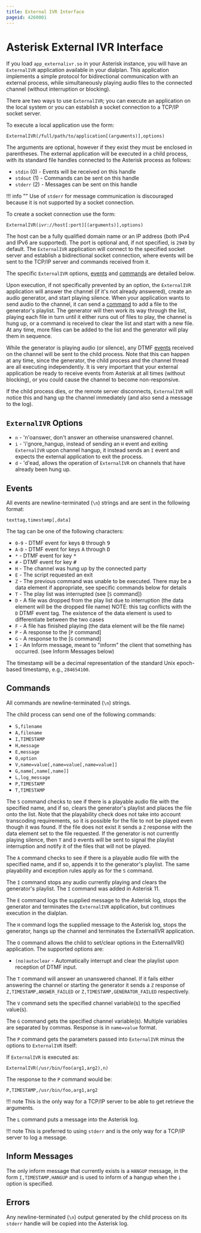 ```yaml
---
title: External IVR Interface
pageid: 4260001
---
```


# Asterisk External IVR Interface

If you load `app_externalivr.so` in your Asterisk instance, you will have an `ExternalIVR` application available in your dialplan. This application implements a simple protocol for bidirectional communication with an external process, while simultaneously playing audio files to the connected channel (without interruption or blocking).

There are two ways to use `ExternalIVR`; you can execute an application on the local system or you can establish a socket connection to a TCP/IP socket server.

To execute a local application use the form:

```
ExternalIVR(/full/path/to/application[(arguments)],options)

```

The arguments are optional, however if they exist they must be enclosed in parentheses. The external application will be executed in a child process, with its standard file handles connected to the Asterisk process as follows:

* `stdin` (0) - Events will be received on this handle
* `stdout` (1) - Commands can be sent on this handle
* `stderr` (2) - Messages can be sent on this handle




!!! info ""
    Use of `stderr` for message communication is discouraged because it is not supported by a socket connection.

      
[//]: # (end-info)



To create a socket connection use the form:

```
ExternalIVR(ivr://host[:port][(arguments)],options)

```

The host can be a fully qualified domain name or an IP address (both IPv4 and IPv6 are supported). The port is optional and, if not specified, is `2949` by default. The `ExternalIVR` application will connect to the specified socket server and establish a bidirectional socket connection, where events will be sent to the TCP/IP server and commands received from it.

The specific `ExternalIVR` options, [events](#events) and [commands](#commands) are detailed below.

Upon execution, if not specifically prevented by an option, the `ExternalIVR` application will answer the channel (if it's not already answered), create an audio generator, and start playing silence. When your application wants to send audio to the channel, it can send a [command](#commands) to add a file to the generator's playlist. The generator will then work its way through the list, playing each file in turn until it either runs out of files to play, the channel is hung up, or a command is received to clear the list and start with a new file. At any time, more files can be added to the list and the generator will play them in sequence.

While the generator is playing audio (or silence), any DTMF [events](#events) received on the channel will be sent to the child process. Note that this can happen at any time, since the generator, the child process and the channel thread are all executing independently. It is very important that your external application be ready to receive events from Asterisk at all times (without blocking), or you could cause the channel to become non-responsive.

If the child process dies, or the remote server disconnects, `ExternalIVR` will notice this and hang up the channel immediately (and also send a message to the log).

## `ExternalIVR` Options

* `n` - 'n'oanswer, don't answer an otherwise unanswered channel.
* `i` - 'i'gnore_hangup, instead of sending an `H` event and exiting `ExternalIVR` upon channel hangup, it instead sends an `I` event and expects the external application to exit the process.
* `d` - 'd'ead, allows the operation of `ExternalIVR` on channels that have already been hung up.

## Events

All events are newline-terminated (`\n`) strings and are sent in the following format:

```
texttag,timestamp[,data]

```

The tag can be one of the following characters:

* `0-9` - DTMF event for keys <kbd>0</kbd> through <kbd>9</kbd>
* `A-D` - DTMF event for keys <kbd>A</kbd> through <kbd>D</kbd>
* `*` - DTMF event for key <kbd>*</kbd>
* `#` - DTMF event for key <kbd>#</kbd>
* `H` - The channel was hung up by the connected party
* `E` - The script requested an exit
* `Z` - The previous command was unable to be executed. There may be a data element if appropriate, see specific commands below for details
* `T` - The play list was interrupted (see [`S` command])
* `D` - A file was dropped from the play list due to interruption (the data element will be the dropped file name) NOTE: this tag conflicts with the `D` DTMF event tag. The existence of the data element is used to differentiate between the two cases
* `F` - A file has finished playing (the data element will be the file name)
* `P` - A response to the [`P` command]
* `G` - A response to the [`G` command]
* `I` - An Inform message, meant to "inform" the client that something has occurred. (see Inform Messages below)

The timestamp will be a decimal representation of the standard Unix epoch-based timestamp, e.g., `284654100`.

## Commands

All commands are newline-terminated (`\n`) strings.

The child process can send one of the following commands:

* `S,filename`
* `A,filename`
* `I,TIMESTAMP`
* `H,message`
* `E,message`
* `O,option`
* `V,name=value[,name=value[,name=value]]`
* `G,name[,name[,name]]`
* `L,log_message`
* `P,TIMESTAMP`
* `T,TIMESTAMP`


The `S` command checks to see if there is a playable audio file with the specified name, and if so, clears the generator's playlist and places the file onto the list. Note that the playability check does not take into account transcoding requirements, so it is possible for the file to not be played even though it was found. If the file does not exist it sends a `Z` response with the data element set to the file requested. If the generator is not currently playing silence, then `T` and `D` events will be sent to signal the playlist interruption and notify it of the files that will not be played.


The `A` command checks to see if there is a playable audio file with the specified name, and if so, appends it to the generator's playlist. The same playability and exception rules apply as for the `S` command.


The `I` command stops any audio currently playing and clears the generator's playlist. The `I` command was added in Asterisk 11.


The `E` command logs the supplied message to the Asterisk log, stops the generator and terminates the `ExternalIVR` application, but continues execution in the dialplan.


The `H` command logs the supplied message to the Asterisk log, stops the generator, hangs up the channel and terminates the ExternalIVR application.


The `O` command allows the child to set/clear options in the ExternalIVR() application. The supported options are:

* `(no)autoclear` - Automatically interrupt and clear the playlist upon reception of DTMF input.


The `T` command will answer an unanswered channel. If it fails either answering the channel or starting the generator it sends a `Z` response of `Z,TIMESTAMP,ANSWER_FAILED` or `Z,TIMESTAMP,GENERATOR_FAILED` respectively.


The `V` command sets the specified channel variable(s) to the specified value(s).


The `G` command gets the specified channel variable(s). Multiple variables are separated by commas. Response is in `name=value` format.


The `P` command gets the parameters passed into `ExternalIVR` minus the options to `ExternalIVR` itself:

If `ExternalIVR` is executed as:

```
ExternalIVR(/usr/bin/foo(arg1,arg2),n)

```

The response to the `P` command would be:

```
P,TIMESTAMP,/usr/bin/foo,arg1,arg2

```



!!! note 
    This is the only way for a TCP/IP server to be able to get retrieve the arguments.

      
[//]: # (end-note)




The `L` command puts a message into the Asterisk log.




!!! note 
    This is preferred to using `stderr` and is the only way for a TCP/IP server to log a message.

      
[//]: # (end-note)


## Inform Messages

The only inform message that currently exists is a `HANGUP` message, in the form `I,TIMESTAMP,HANGUP` and is used to inform of a hangup when the `i` option is specified.

## Errors

Any newline-terminated (`\n`) output generated by the child process on its `stderr` handle will be copied into the Asterisk log.

